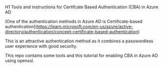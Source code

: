 H1 Tools and instructions for Certifcate Based Authentication (CBA) in Azure AD

(One of the authentication methods in Azure AD is Certificate-based authentication](https://learn.microsoft.com/en-us/azure/active-directory/authentication/concept-certificate-based-authentication)

This is an attractive authentication method as it combines a passwordless user experience with good security.

This repo contains some tools and this tutorial for enabling CBA in Azure AD using openssl.


